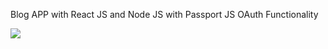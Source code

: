 Blog APP with React JS and Node JS with Passport JS OAuth Functionality


<img src="./preview.png" raw=true style="margin-right: 10px;"/>